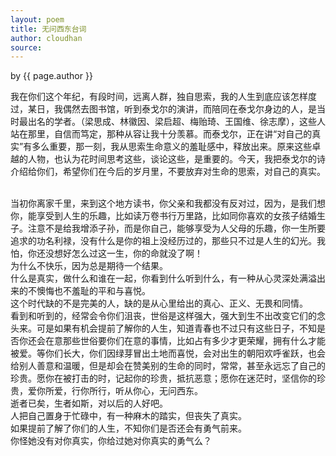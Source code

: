 ```yaml
---
layout: poem
title: 无问西东台词
author: cloudhan
source: 
---
```


<p class="citation"> by {{ page.author }}</p>

我在你们这个年纪，有段时间，远离人群，独自思索，我的人生到底应该怎样度过，某日，我偶然去图书馆，听到泰戈尔的演讲，而陪同在泰戈尔身边的人，是当时最出名的学者。（梁思成、林徽因、梁启超、梅贻琦、王国维、徐志摩），<a>这些人站在那里，自信而笃定，那种从容让我十分羡慕。而泰戈尔，正在讲“对自己的真实”有多么重要，那一刻，我从思索生命意义的羞耻感中，释放出来。</a>原来这些卓越的人物，也认为花时间思考这些，谈论这些，是重要的。今天，我把泰戈尔的诗介绍给你们，希望你们在今后的岁月里，不要放弃对生命的思索，对自己的真实。

<br>
当初你离家千里，来到这个地方读书，你父亲和我都没有反对过，因为，是我们想你，<a>能享受到人生的乐趣，比如读万卷书行万里路，比如同你喜欢的女孩子结婚生子。注意不是给我增添子孙，而是你自己，能够享受为人父母的乐趣，你一生所要追求的功名利禄，没有什么是你的祖上没经历过的，那些只不过是人生的幻光。</a>我怕，你还没想好怎么过这一生，你的命就没了啊！

<br>
为什么不快乐，因为总是期待一个结果。

<br>
<a>什么是真实，做什么和谁在一起，你看到什么听到什么，有一种从心灵深处满溢出来的不懊悔也不羞耻的平和与喜悦。</a>

<br>
这个时代缺的不是完美的人，缺的是从心里给出的真心、正义、无畏和同情。

<br>
看到和听到的，经常会令你们沮丧，<a>世俗是这样强大，强大到生不出改变它们的念头来。可是如果有机会提前了解你的人生，知道青春也不过只有这些日子，不知是否你还会在意那些世俗要你们在意的事情，比如占有多少才更荣耀，拥有什么才能被爱。等你们长大，你们因绿芽冒出土地而喜悦，会对出生的朝阳欢呼雀跃，也会给别人善意和温暖，但是却会在赞美别的生命的同时，常常，甚至永远忘了自己的珍贵。</a>愿你在被打击的时，记起你的珍贵，抵抗恶意；愿你在迷茫时，坚信你的珍贵，爱你所爱，行你所行，听从你心，无问西东。

<br>
逝者已矣，生者如斯，对以后的人好吧。

<br>
<a>人把自己置身于忙碌中，有一种麻木的踏实，但丧失了真实。</a>

<br>
如果提前了解了你们的人生，不知你们是否还会有勇气前来。

<br>
你怪她没有对你真实，你给过她对你真实的勇气么？